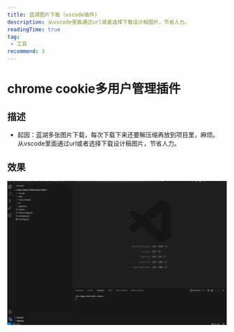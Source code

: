 ```yaml
---
title: 蓝湖图片下载（vscode插件)
description: 从vscode里面通过url或者选择下载设计稿图片，节省人力。
readingTime: true
tag:
 - 工具
recommend: 3
---
```


# chrome cookie多用户管理插件

## 描述
* 起因：蓝湖多张图片下载，每次下载下来还要解压缩再放到项目里，麻烦。      
从vscode里面通过url或者选择下载设计稿图片，节省人力。

## 效果
![](https://github.com/xiangwenhu/lanhu-image-downloader-ext/blob/main/res/lanhu-image-downloader.gif?raw=true)

